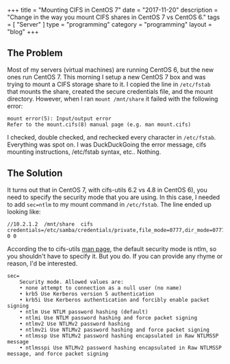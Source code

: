 +++
title = "Mounting CIFS in CentOS 7"
date = "2017-11-20"
description = "Change in the way you mount CIFS shares in CentOS 7 vs CentOS 6."
tags = [ "Server" ]
type = "programming"
category = "programming"
layout = "blog"
+++

## The Problem

Most of my servers (virtual machines) are running CentOS 6, but the new ones run CentOS 7. This morning I setup a new CentOS 7 box and was trying to mount a CIFS storage share to it. I copied the line in `/etc/fstab` that mounts the share, created the secure credentials file, and the mount directory. However, when I ran `mount /mnt/share` it failed with the following error:

```
mount error(5): Input/output error
Refer to the mount.cifs(8) manual page (e.g. man mount.cifs)
```

I checked, double checked, and rechecked every character in `/etc/fstab`. Everything was spot on. I was DuckDuckGoing the error message, cifs mounting instructions, /etc/fstab syntax, etc.. Nothing.

## The Solution

It turns out that in CentOS 7, with cifs-utils 6.2 vs 4.8 in CentOS 6), you need to specify the security mode that you are using. In this case, I needed to add `sec=ntlm` to my mount command in `/etc/fstab`. The line ended up looking like:

```
//10.2.1.2	/mnt/share	cifs	credentials=/etc/samba/credentials/private,file_mode=0777,dir_mode=0777,sec=ntlm	0 0
```

According the to cifs-utils [man page](https://www.unix.com/man-page/debian/8/mount.cifs/), the default security mode is ntlm, so you shouldn't have to specify it. But you do. If you can provide any rhyme or reason, I'd be interested.

```
sec=
	Security mode. Allowed values are:
	• none attempt to connection as a null user (no name)
	• krb5 Use Kerberos version 5 authentication
	• krb5i Use Kerberos authentication and forcibly enable packet signing
	• ntlm Use NTLM password hashing (default)
	• ntlmi Use NTLM password hashing and force packet signing
	• ntlmv2 Use NTLMv2 password hashing
	• ntlmv2i Use NTLMv2 password hashing and force packet signing
	• ntlmssp Use NTLMv2 password hashing encapsulated in Raw NTLMSSP message
	• ntlmsspi Use NTLMv2 password hashing encapsulated in Raw NTLMSSP message, and force packet signing
```